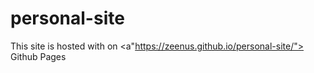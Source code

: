 # personal-site
This site is hosted with on <a"https://zeenus.github.io/personal-site/"> Github Pages </a>

